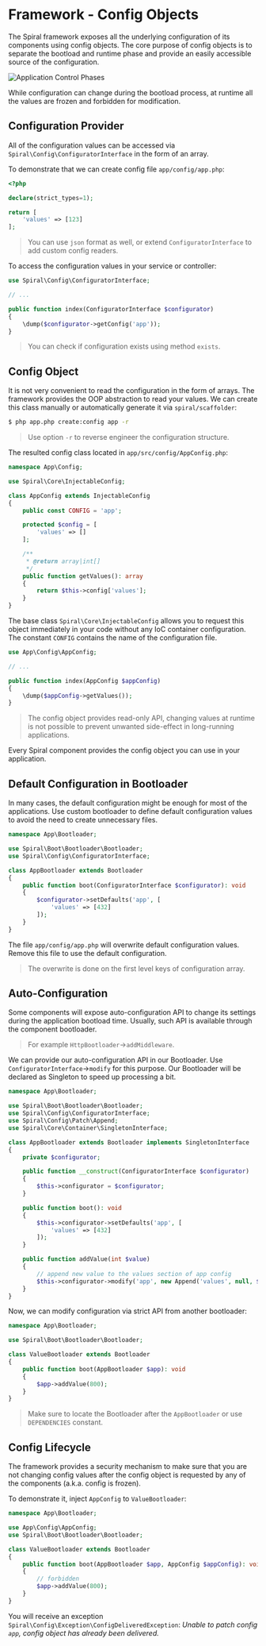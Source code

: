 # Framework - Config Objects

The Spiral framework exposes all the underlying configuration of its components using config objects. The core purpose
of config objects is to separate the bootload and runtime phase and provide an easily accessible source of the
configuration.

![Application Control Phases](https://user-images.githubusercontent.com/796136/64906478-e213ff80-d6ef-11e9-839e-95bac78ef147.png)

While configuration can change during the bootload process, at runtime all the values are frozen and forbidden for
modification.

## Configuration Provider

All of the configuration values can be accessed via `Spiral\Config\ConfiguratorInterface` in the form of an array.

To demonstrate that we can create config file `app/config/app.php`:

```php
<?php

declare(strict_types=1);

return [
    'values' => [123]
];
```

> You can use `json` format as well, or extend `ConfiguratorInterface` to add custom config readers.

To access the configuration values in your service or controller:

```php
use Spiral\Config\ConfiguratorInterface;

// ...

public function index(ConfiguratorInterface $configurator)
{
    \dump($configurator->getConfig('app'));
}
```

> You can check if configuration exists using method `exists`.

## Config Object

It is not very convenient to read the configuration in the form of arrays. The framework provides the OOP abstraction to
read your values. We can create this class manually or automatically generate it via `spiral/scaffolder`:

```bash
$ php app.php create:config app -r
``` 

> Use option `-r` to reverse engineer the configuration structure.

The resulted config class located in `app/src/config/AppConfig.php`:

```php
namespace App\Config;

use Spiral\Core\InjectableConfig;

class AppConfig extends InjectableConfig
{
    public const CONFIG = 'app';

    protected $config = [
        'values' => []
    ];

    /**
     * @return array|int[]
     */
    public function getValues(): array
    {
        return $this->config['values'];
    }
}
``` 

The base class `Spiral\Core\InjectableConfig` allows you to request this object immediately in your code without any
IoC container configuration. The constant `CONFIG` contains the name of the configuration file.

```php
use App\Config\AppConfig;

// ...

public function index(AppConfig $appConfig)
{
    \dump($appConfig->getValues());
}
```

> The config object provides read-only API, changing values at runtime is not possible to prevent unwanted side-effect
> in long-running applications.

Every Spiral component provides the config object you can use in your application.

## Default Configuration in Bootloader

In many cases, the default configuration might be enough for most of the applications. Use custom bootloader to define
default configuration values to avoid the need to create unnecessary files.

```php
namespace App\Bootloader;

use Spiral\Boot\Bootloader\Bootloader;
use Spiral\Config\ConfiguratorInterface;

class AppBootloader extends Bootloader
{
    public function boot(ConfiguratorInterface $configurator): void
    {
        $configurator->setDefaults('app', [
            'values' => [432]
        ]);
    }
}
```

The file `app/config/app.php` will overwrite default configuration values. Remove this file to use the default
configuration.

> The overwrite is done on the first level keys of configuration array.

## Auto-Configuration

Some components will expose auto-configuration API to change its settings during the application bootload time. Usually,
such API is available through the component bootloader.

> For example `HttpBootloader`->`addMiddleware`.

We can provide our auto-configuration API in our Bootloader. Use `ConfiguratorInterface`->`modify` for this purpose.
Our Bootloader will be declared as Singleton to speed up processing a bit.

```php
namespace App\Bootloader;

use Spiral\Boot\Bootloader\Bootloader;
use Spiral\Config\ConfiguratorInterface;
use Spiral\Config\Patch\Append;
use Spiral\Core\Container\SingletonInterface;

class AppBootloader extends Bootloader implements SingletonInterface
{
    private $configurator;

    public function __construct(ConfiguratorInterface $configurator)
    {
        $this->configurator = $configurator;
    }

    public function boot(): void
    {
        $this->configurator->setDefaults('app', [
            'values' => [432]
        ]);
    }

    public function addValue(int $value)
    {
        // append new value to the values section of app config
        $this->configurator->modify('app', new Append('values', null, $value));
    }
}
```

Now, we can modify configuration via strict API from another bootloader:

```php
namespace App\Bootloader;

use Spiral\Boot\Bootloader\Bootloader;

class ValueBootloader extends Bootloader
{
    public function boot(AppBootloader $app): void
    {
        $app->addValue(800);
    }
}
```

> Make sure to locate the Bootloader after the `AppBootloader` or use `DEPENDENCIES` constant.

## Config Lifecycle

The framework provides a security mechanism to make sure that you are not changing config values after the config object
is requested by any of the components (a.k.a. config is frozen).

To demonstrate it, inject `AppConfig` to `ValueBootloader`:

```php
namespace App\Bootloader;

use App\Config\AppConfig;
use Spiral\Boot\Bootloader\Bootloader;

class ValueBootloader extends Bootloader
{
    public function boot(AppBootloader $app, AppConfig $appConfig): void
    {
        // forbidden
        $app->addValue(800);
    }
}
```

You will receive an exception `Spiral\Config\Exception\ConfigDeliveredException`: *Unable to patch config `app`,
config object has already been delivered.*
